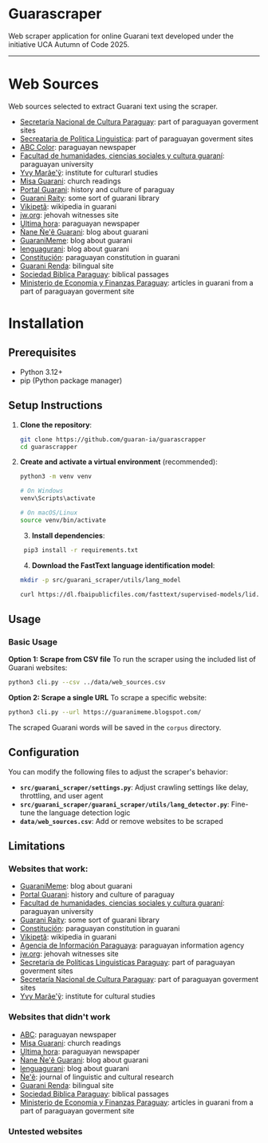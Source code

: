 # Guarascraper

Web scraper application for online Guarani text developed under the initiative UCA Autumn of Code 2025.

---


# Web Sources

Web sources selected to extract Guarani text using the scraper.

- [Secretaría Nacional de Cultura Paraguay](https://cultura.gov.py/): part of paraguayan goverment sites
- [Secreataria de Politica Linguistica](https://spl.gov.py/gn/): part of paraguayan goverment sites
- [ABC Color](https://www.abc.com.py/): paraguayan newspaper
- [Facultad de humanidades, ciencias sociales y cultura guaraní](https://humanidades.uni.edu.py/nane-nee-guarani-ara/): paraguayan university
- [Yvy Marãe'ỹ](https://yvymaraey.edu.py/): institute for culturarl studies
- [Misa Guarani](https://misaguarani.com/): church readings
- [Portal Guarani](https://www.portalguarani.com/): history and culture of paraguay
- [Guarani Raity](https://www.guarani-raity.com.py/index.html): some sort of guarani library
- [Vikipetã](https://gn.wikipedia.org/wiki/Kuatia_%C3%91epyr%C5%A9ha): wikipedia in guarani
- [jw.org](https://www.jw.org/gug/): jehovah witnesses site
- [Ultima hora](https://www.ultimahora.com/): paraguayan newspaper 
- [Ñane Ñe'ẽ Guarani](https://guaraniete.blogspot.com/): blog about guarani
- [GuaraniMeme](https://guaranimeme.blogspot.com/): blog about guarani
- [lenguagurani](https://lenguaguarani.blogspot.com/): blog about guarani
- [Constitución](https://guaraniayvu.org/Constitution): paraguayan constitution in guarani
- [Guarani Renda](https://guaranirenda.tripod.com/index_ovetanda.htm): bilingual site
- [Sociedad Biblica Paraguay](https://guarani.global.bible/bible/c6d3311681a81388-01/MAT.1): biblical passages
- [Ministerio de Economia y Finanzas Paraguay](https://www.stp.gov.py/v1/?s=%C3%91e%C2%B4%C3%AA+): articles in guarani from a part of paraguayan goverment site


# Installation

## Prerequisites
- Python 3.12+
- pip (Python package manager)

## Setup Instructions

1. **Clone the repository**:
   ```bash
   git clone https://github.com/guaran-ia/guarascrapper
   cd guarascrapper
   ```

2. **Create and activate a virtual environment** (recommended):
   ```bash
   python3 -m venv venv
   
   # On Windows
   venv\Scripts\activate
   
   # On macOS/Linux
   source venv/bin/activate
   ```

   3. **Install dependencies**:
   ```bash
    pip3 install -r requirements.txt
   ```

   4. **Download the FastText language identification model**:

   ```bash
   mkdir -p src/guarani_scraper/utils/lang_model

   curl https://dl.fbaipublicfiles.com/fasttext/supervised-models/lid.176.bin -o src/guarani_scraper/utils/lang_model/lid.176.bin
   ```

## Usage

### Basic Usage

**Option 1: Scrape from CSV file**
To run the scraper using the included list of Guarani websites:

```bash
python3 cli.py --csv ../data/web_sources.csv
```

**Option 2: Scrape a single URL**
To scrape a specific website:

```bash
python3 cli.py --url https://guaranimeme.blogspot.com/
```

The scraped Guarani words will be saved in the `corpus` directory.

## Configuration

You can modify the following files to adjust the scraper's behavior:

- **`src/guarani_scraper/settings.py`**: Adjust crawling settings like delay, throttling, and user agent
- **`src/guarani_scraper/guarani_scraper/utils/lang_detector.py`**: Fine-tune the language detection logic
- **`data/web_sources.csv`**: Add or remove websites to be scraped

## Limitations

### Websites that work:

- [GuaraniMeme](https://guaranimeme.blogspot.com/): blog about guarani  
- [Portal Guarani](https://www.portalguarani.com/): history and culture of paraguay  
- [Facultad de humanidades, ciencias sociales y cultura guaraní](https://humanidades.uni.edu.py/nane-nee-guarani-ara/): paraguayan university  
- [Guarani Raity](https://www.guarani-raity.com.py/index.html): some sort of guarani library  
- [Constitución](https://guaraniayvu.org/Constitution): paraguayan constitution in guarani  
- [Vikipetã](https://gn.wikipedia.org/wiki/Kuatia_%C3%91epyr%C5%A9ha): wikipedia in guarani  
- [Agencia de Información Paraguaya](https://www.ip.gov.py/ip/en-guarani/): paraguayan information agency  
- [jw.org](https://www.jw.org/gug/): jehovah witnesses site  
- [Secretaría de Políticas Linguisticas Paraguay](https://spl.gov.py/gn/): part of paraguayan goverment sites  
- [Secretaría Nacional de Cultura Paraguay](https://cultura.gov.py/): part of paraguayan goverment sites  
- [Yvy Marãe'ỹ](https://yvymaraey.edu.py/): institute for cultural studies  

### Websites that didn't work

- [ABC](https://www.abc.com.py/): paraguayan newspaper  
- [Misa Guarani](https://misaguarani.com/): church readings  
- [Ultima hora](https://www.ultimahora.com/): paraguayan newspaper  
- [Ñane Ñe'ẽ Guarani](https://guaraniete.blogspot.com/): blog about guarani  
- [lenguagurani](https://lenguaguarani.blogspot.com/): blog about guarani  
- [Ñe'ẽ](https://revistanee.com.py/index.php/nee/index): journal of linguistic and cultural research  
- [Guarani Renda](https://guaranirenda.tripod.com/index_ovetanda.htm): bilingual site  
- [Sociedad Biblica Paraguay](https://guarani.global.bible/bible/c6d3311681a81388-01/MAT.1): biblical passages  
- [Ministerio de Economia y Finanzas Paraguay](https://www.stp.gov.py/v1/?s=%C3%91e%C2%B4%C3%AA+): articles in guarani from a part of paraguayan goverment site  

### Untested websites 
